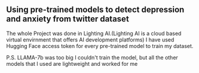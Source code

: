 ## Using pre-trained models to detect depression and anxiety from twitter dataset

The whole Project was done in Lighting AI.(Lighting AI is a cloud based virtual envirnment that offers AI development platforms)
I have used Hugging Face access token for every pre-trained model to train my dataset.

P.S. LLAMA-7b was too big I couldn't train the model, but all the other models that I used are lightweight and worked for me
